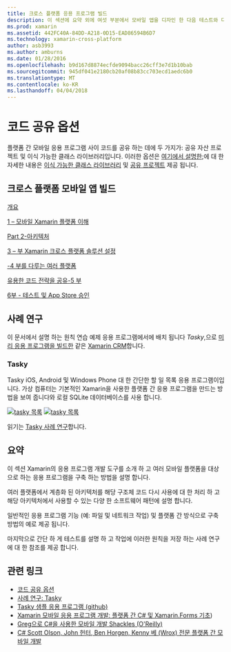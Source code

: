 ```yaml
---
title: 크로스 플랫폼 응용 프로그램 빌드
description: 이 섹션에 요약 외에 여섯 부분에서 모바일 앱을 디자인 한 다음 테스트와 다양 한 응용 프로그램 저장소에 배포 하려면 Xamarin 작동 방식 이해 – Xamarin 개발 플랫폼을 사용 하 여 응용 프로그램을 빌드할 방법을 설명 합니다.
ms.prod: xamarin
ms.assetid: 442FC40A-84DD-A218-0D15-EAD86594B6D7
ms.technology: xamarin-cross-platform
author: asb3993
ms.author: amburns
ms.date: 01/28/2016
ms.openlocfilehash: b9d167d8874ecfde9094bacc26cff3e7d1b10bab
ms.sourcegitcommit: 945df041e2180cb20af08b83cc703ecd1aedc6b0
ms.translationtype: MT
ms.contentlocale: ko-KR
ms.lasthandoff: 04/04/2018
---
```

# <a name="sharing-code-options"></a>코드 공유 옵션

플랫폼 간 모바일 응용 프로그램 사이 코드를 공유 하는 데에 두 가지가: 공유 자산 프로젝트 및 이식 가능한 클래스 라이브러리입니다. 이러한 옵션은 [여기에서 설명한](~/cross-platform/app-fundamentals/code-sharing.md);에 대 한 자세한 내용은 [이식 가능한 클래스 라이브러리](~/cross-platform/app-fundamentals/pcl.md) 및 [공유 프로젝트](~/cross-platform/app-fundamentals/shared-projects.md) 제공 됩니다.

<a name="Sections" />

## <a name="building-cross-platform-mobile-apps"></a>크로스 플랫폼 모바일 앱 빌드

 [개요](~/cross-platform/app-fundamentals/building-cross-platform-applications/overview.md)

 [1 – 모바일 Xamarin 플랫폼 이해](~/cross-platform/app-fundamentals/building-cross-platform-applications/understanding-the-xamarin-mobile-platform.md)

 [Part 2-아키텍처](~/cross-platform/app-fundamentals/building-cross-platform-applications/architecture.md)

 [3 – 부 Xamarin 크로스 플랫폼 솔루션 설정](~/cross-platform/app-fundamentals/building-cross-platform-applications/setting-up-a-xamarin-cross-platform-solution.md)

 [-4 부를 다루는 여러 플랫폼](~/cross-platform/app-fundamentals/building-cross-platform-applications/platform-divergence-abstraction-divergent-implementation.md)

 [유용한 코드 전략을 공유-5 부](~/cross-platform/app-fundamentals/building-cross-platform-applications/practical-code-sharing-strategies.md)

 [6부 - 테스트 및 App Store 승인](~/cross-platform/app-fundamentals/building-cross-platform-applications/testing-and-app-store-approvals.md)

 <a name="Cross-Platform_Mobile_Application_Case_Studies" />


## <a name="case-studies"></a>사례 연구

이 문서에서 설명 하는 원칙 연습 예제 응용 프로그램에서에 배치 됩니다 *Tasky*,으로 [미리 응용 프로그램을 빌드한](https://xamarin.com/prebuilt) 같은 [Xamarin CRM](https://xamarin.com/prebuilt/#xamarincrm)합니다.

 <a name="Tasky" />


### <a name="tasky"></a>Tasky

Tasky iOS, Android 및 Windows Phone 대 한 간단한 할 일 목록 응용 프로그램이입니다.
가상 컴퓨터는 기본적인 Xamarin을 사용한 플랫폼 간 응용 프로그램을 만드는 방법을 보여 줍니다와 로컬 SQLite 데이터베이스를 사용 합니다.

 [![tasky 목록](images/iphone-list-sml.png)](images/iphone-list.png#lightbox) [ ![tasky 목록](images/iphone-list-sml.png)](images/iphone-list.png#lightbox)

읽기는 [Tasky 사례 연구](~/cross-platform/app-fundamentals/building-cross-platform-applications/case-study-tasky.md)합니다.


## <a name="summary"></a>요약

이 섹션 Xamarin의 응용 프로그램 개발 도구를 소개 하 고 여러 모바일 플랫폼을 대상으로 하는 응용 프로그램을 구축 하는 방법을 설명 합니다.

여러 플랫폼에서 계층화 된 아키텍처를 해당 구조체 코드 다시 사용에 대 한 처리 하 고 해당 아키텍처에서 사용할 수 있는 다양 한 소프트웨어 패턴에 설명 합니다.

일반적인 응용 프로그램 기능 (예: 파일 및 네트워크 작업) 및 플랫폼 간 방식으로 구축 방법의 예로 제공 됩니다.

마지막으로 간단 하 게 테스트를 설명 하 고 작업에 이러한 원칙을 저장 하는 사례 연구에 대 한 참조를 제공 합니다.



## <a name="related-links"></a>관련 링크

- [코드 공유 옵션](~/cross-platform/app-fundamentals/code-sharing.md)
- [사례 연구: Tasky](~/cross-platform/app-fundamentals/building-cross-platform-applications/case-study-tasky.md)
- [Tasky 샘플 응용 프로그램 (github)](https://developer.xamarin.com/samples/mobile/TaskyPortable/)
- [Xamarin 모바일 응용 프로그램 개발: 플랫폼 간 C# 및 Xamarin.Forms 기초](http://www.amazon.com/Xamarin-Mobile-Application-Development-Cross-Platform/dp/1484202155/))
- [Greg으로 C#을 사용한 모바일 개발 Shackles (O'Reilly)](http://shop.oreilly.com/product/0636920024002.do)
- [C# Scott Olson, John 헌터, Ben Horgen, Kenny 베 (Wrox) 전문 플랫폼 간 모바일 개발](http://www.wiley.com/WileyCDA/WileyTitle/productCd-1118157702.html)
